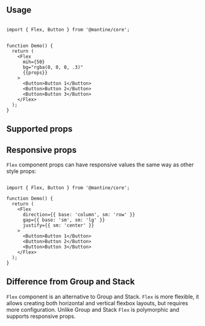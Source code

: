 ## Usage

```

import { Flex, Button } from '@mantine/core';


function Demo() {
  return (
    <Flex
      mih={50}
      bg="rgba(0, 0, 0, .3)"
      {{props}}
    >
      <Button>Button 1</Button>
      <Button>Button 2</Button>
      <Button>Button 3</Button>
    </Flex>
  );
}
```

## Supported props

## Responsive props

`Flex` component props can have responsive values the same way as other style props:

```

import { Flex, Button } from '@mantine/core';

function Demo() {
  return (
    <Flex
      direction={{ base: 'column', sm: 'row' }}
      gap={{ base: 'sm', sm: 'lg' }}
      justify={{ sm: 'center' }}
    >
      <Button>Button 1</Button>
      <Button>Button 2</Button>
      <Button>Button 3</Button>
    </Flex>
  );
}
```

## Difference from Group and Stack

`Flex` component is an alternative to Group and Stack. `Flex` is more flexible, it allows creating both horizontal and vertical flexbox layouts, but requires more configuration. Unlike Group and Stack `Flex` is polymorphic and supports responsive props.